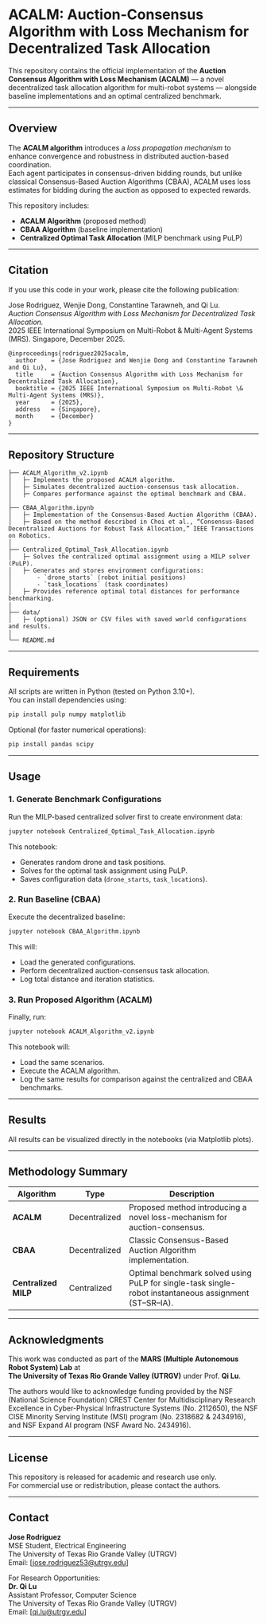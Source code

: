 # ACALM: Auction-Consensus Algorithm with Loss Mechanism for Decentralized Task Allocation

This repository contains the official implementation of the **Auction Consensus Algorithm with Loss Mechanism (ACALM)** — a novel decentralized task allocation algorithm for multi-robot systems — alongside baseline implementations and an optimal centralized benchmark.

---

## Overview

The **ACALM algorithm** introduces a *loss propagation mechanism* to enhance convergence and robustness in distributed auction-based coordination.  
Each agent participates in consensus-driven bidding rounds, but unlike classical Consensus-Based Auction Algorithms (CBAA), ACALM uses loss estimates for bidding during
the auction as opposed to expected rewards.

This repository includes:

- **ACALM Algorithm** (proposed method)
- **CBAA Algorithm** (baseline implementation)
- **Centralized Optimal Task Allocation** (MILP benchmark using PuLP)

---

## Citation

If you use this code in your work, please cite the following publication:

Jose Rodriguez, Wenjie Dong, Constantine Tarawneh, and Qi Lu.  
*Auction Consensus Algorithm with Loss Mechanism for Decentralized Task Allocation.*  
2025 IEEE International Symposium on Multi-Robot & Multi-Agent Systems (MRS). Singapore, December 2025.

```
@inproceedings{rodriguez2025acalm,
  author    = {Jose Rodriguez and Wenjie Dong and Constantine Tarawneh and Qi Lu},
  title     = {Auction Consensus Algorithm with Loss Mechanism for Decentralized Task Allocation},
  booktitle = {2025 IEEE International Symposium on Multi-Robot \& Multi-Agent Systems (MRS)},
  year      = {2025},
  address   = {Singapore},
  month     = {December}
}
```

---

## Repository Structure

```
├── ACALM_Algorithm_v2.ipynb
│   ├─ Implements the proposed ACALM algorithm.
│   ├─ Simulates decentralized auction-consensus task allocation.
│   ├─ Compares performance against the optimal benchmark and CBAA.
│
├── CBAA_Algorithm.ipynb
│   ├─ Implementation of the Consensus-Based Auction Algorithm (CBAA).
│   ├─ Based on the method described in Choi et al., “Consensus-Based Decentralized Auctions for Robust Task Allocation,” IEEE Transactions on Robotics.
│
├── Centralized_Optimal_Task_Allocation.ipynb
│   ├─ Solves the centralized optimal assignment using a MILP solver (PuLP).
│   ├─ Generates and stores environment configurations:
│       - `drone_starts` (robot initial positions)
│       - `task_locations` (task coordinates)
│   ├─ Provides reference optimal total distances for performance benchmarking.
│
├── data/
│   ├─ (optional) JSON or CSV files with saved world configurations and results.
│
└── README.md
```

---

## Requirements

All scripts are written in Python (tested on Python 3.10+).  
You can install dependencies using:

```bash
pip install pulp numpy matplotlib
```

Optional (for faster numerical operations):
```bash
pip install pandas scipy
```

---

## Usage

### 1. Generate Benchmark Configurations

Run the MILP-based centralized solver first to create environment data:
```bash
jupyter notebook Centralized_Optimal_Task_Allocation.ipynb
```
This notebook:
- Generates random drone and task positions.
- Solves for the optimal task assignment using PuLP.
- Saves configuration data (`drone_starts`, `task_locations`).

### 2. Run Baseline (CBAA)

Execute the decentralized baseline:
```bash
jupyter notebook CBAA_Algorithm.ipynb
```
This will:
- Load the generated configurations.
- Perform decentralized auction-consensus task allocation.
- Log total distance and iteration statistics.

### 3. Run Proposed Algorithm (ACALM)

Finally, run:
```bash
jupyter notebook ACALM_Algorithm_v2.ipynb
```
This notebook will:
- Load the same scenarios.
- Execute the ACALM algorithm.
- Log the same results for comparison against the centralized and CBAA benchmarks.

---

## Results

All results can be visualized directly in the notebooks (via Matplotlib plots).

---

## Methodology Summary

| Algorithm | Type | Description |
|------------|------|-------------|
| **ACALM** | Decentralized | Proposed method introducing a novel loss-mechanism for auction-consensus. |
| **CBAA** | Decentralized | Classic Consensus-Based Auction Algorithm implementation. |
| **Centralized MILP** | Centralized | Optimal benchmark solved using PuLP for single-task single-robot instantaneous assignment (ST–SR–IA). |

---

## Acknowledgments

This work was conducted as part of the **MARS (Multiple Autonomous Robot System) Lab** at  
**The University of Texas Rio Grande Valley (UTRGV)** under Prof. **Qi Lu**.  

The authors would like to acknowledge funding provided by the NSF (National Science Foundation) CREST Center for Multidisciplinary Research Excellence 
in Cyber-Physical Infrastructure Systems (No. 2112650), the NSF CISE Minority Serving Institute (MSI) program (No. 2318682 & 2434916), and NSF Expand AI 
program (NSF Award No. 2434916).

---

## License

This repository is released for academic and research use only.  
For commercial use or redistribution, please contact the authors.

---

## Contact

**Jose Rodriguez**  
MSE Student, Electrical Engineering  
The University of Texas Rio Grande Valley (UTRGV)  
Email: [jose.rodriguez53@utrgv.edu]  

For Research Opportunities:  
**Dr. Qi Lu**  
Assistant Professor, Computer Science  
The University of Texas Rio Grande Valley (UTRGV)  
Email: [qi.lu@utrgv.edu]  

